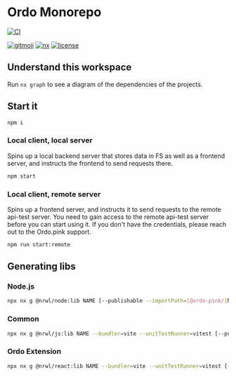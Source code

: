 # Ordo Monorepo

[![CI](https://github.com/ordo-pink/ordo/actions/workflows/ci.yml/badge.svg)](https://github.com/ordo-pink/ordo/actions/workflows/ci.yml)

[![gitmoji](https://img.shields.io/badge/gitmoji-%20😜%20😍-FFDD67.svg)](https://gitmoji.carloscuesta.me/)
[![nx](https://img.shields.io/badge/generated%20with-nx-blue)](https://nx.dev)
[![license](https://img.shields.io/github/license/ordo-pink/ordo)](https://github.com/ordo-pink/ordo)

## Understand this workspace

Run `nx graph` to see a diagram of the dependencies of the projects.

## Start it

```sh
npm i
```

### Local client, local server

Spins up a local backend server that stores data in FS as well as a frontend server, and instructs
the frontend to send requests there.

```sh
npm start
```

### Local client, remote server

Spins up a frontend server, and instructs it to send requests to the remote api-test server. You
need to gain access to the remote api-test server before you can start using it. If you don't have
the credentials, please reach out to the Ordo.pink support.

```sh
npm run start:remote
```

## Generating libs

### Node.js

```sh
npx nx g @nrwl/node:lib NAME [--publishable --importPath=[@ordo-pink/]NAME]
```

### Common

```sh
npx nx g @nrwl/js:lib NAME --bundler=vite --unitTestRunner=vitest [--publishable --importPath=[@ordo-pink/]NAME]
```

### Ordo Extension

```sh
npx nx g @nrwl/react:lib NAME --bundler=vite --unitTestRunner=vitest [--publishable --importPath=[@ordo-pink/]NAME]
```
